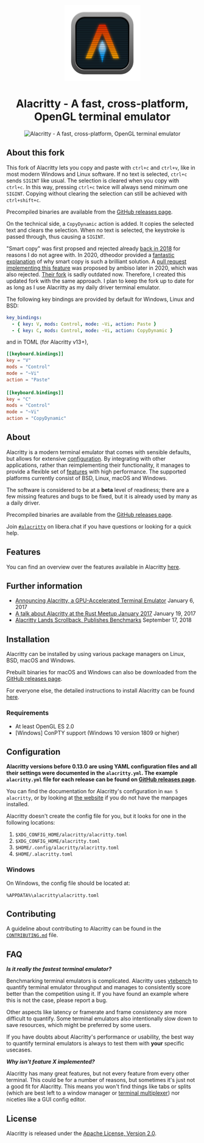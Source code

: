<p align="center">
    <img width="200" alt="Alacritty Logo" src="https://raw.githubusercontent.com/alacritty/alacritty/master/extra/logo/compat/alacritty-term%2Bscanlines.png">
</p>

<h1 align="center">Alacritty - A fast, cross-platform, OpenGL terminal emulator</h1>

<p align="center">
  <img alt="Alacritty - A fast, cross-platform, OpenGL terminal emulator"
       src="extra/promo/alacritty-readme.png">
</p>

## About this fork

This fork of Alacritty lets you copy and paste with `ctrl+c` and `ctrl+v`, like in most modern Windows and Linux software. If no text is selected, `ctrl+c` sends `SIGINT` like usual. The selection is cleared when you copy with `ctrl+c`. In this way, pressing `ctrl+c` twice will always send minimum one `SIGINT`. Copying without clearing the selection can still be achieved with `ctrl+shift+c`.

Precompiled binaries are available from the [GitHub releases page](https://github.com/sigurdo/alacritty-smart-copy/releases).

On the technical side, a `CopyDynamic` action is added. It copies the selected text and clears the selection. When no text is selected, the keystroke is passed through, thus causing a `SIGINT`.

"Smart copy" was first propsed and rejected already [back in 2018](https://github.com/alacritty/alacritty/issues/1919) for reasons I do not agree with. In 2020, dtheodor provided a [fantastic explanation](https://github.com/alacritty/alacritty/issues/1919#issuecomment-588188924) of why smart copy is such a brilliant solution. A [pull request implementing this feature](https://github.com/alacritty/alacritty/pull/3873) was proposed by ambiso later in 2020, which was also rejected. [Their fork](https://github.com/ambiso/alacritty/tree/master) is sadly outdated now. Therefore, I created this updated fork with the same approach. I plan to keep the fork up to date for as long as I use Alacritty as my daily driver terminal emulator.

The following key bindings are provided by default for Windows, Linux and BSD:

```yaml
key_bindings:
  - { key: V, mods: Control, mode: ~Vi, action: Paste }
  - { key: C, mods: Control, mode: ~Vi, action: CopyDynamic }
```

and in TOML (for Alacritty v13+),

```toml
[[keyboard.bindings]]
key = "V"
mods = "Control"
mode = "~Vi"
action = "Paste"

[[keyboard.bindings]]
key = "C"
mods = "Control"
mode = "~Vi"
action = "CopyDynamic"
```

## About

Alacritty is a modern terminal emulator that comes with sensible defaults, but
allows for extensive [configuration](#configuration). By integrating with other
applications, rather than reimplementing their functionality, it manages to
provide a flexible set of [features](./docs/features.md) with high performance.
The supported platforms currently consist of BSD, Linux, macOS and Windows.

The software is considered to be at a **beta** level of readiness; there are
a few missing features and bugs to be fixed, but it is already used by many as
a daily driver.

Precompiled binaries are available from the [GitHub releases page](https://github.com/alacritty/alacritty/releases).

Join [`#alacritty`] on libera.chat if you have questions or looking for a quick help.

[`#alacritty`]: https://web.libera.chat/gamja/?channels=#alacritty

## Features

You can find an overview over the features available in Alacritty [here](./docs/features.md).

## Further information

- [Announcing Alacritty, a GPU-Accelerated Terminal Emulator](https://jwilm.io/blog/announcing-alacritty/) January 6, 2017
- [A talk about Alacritty at the Rust Meetup January 2017](https://www.youtube.com/watch?v=qHOdYO3WUTk) January 19, 2017
- [Alacritty Lands Scrollback, Publishes Benchmarks](https://jwilm.io/blog/alacritty-lands-scrollback/) September 17, 2018

## Installation

Alacritty can be installed by using various package managers on Linux, BSD,
macOS and Windows.

Prebuilt binaries for macOS and Windows can also be downloaded from the
[GitHub releases page](https://github.com/alacritty/alacritty/releases).

For everyone else, the detailed instructions to install Alacritty can be found
[here](INSTALL.md).

### Requirements

- At least OpenGL ES 2.0
- [Windows] ConPTY support (Windows 10 version 1809 or higher)

## Configuration

**Alacritty versions before 0.13.0 are using YAML configuration files
and all their settings were documented in the `alacritty.yml`. The example
`alacritty.yml` file for each release can be found on [GitHub releases page](https://github.com/alacritty/alacritty/releases).**

You can find the documentation for Alacritty's configuration in `man 5
alacritty`, or by looking at [the website] if you do not have the manpages
installed.

[the website]: https://alacritty.org/config-alacritty.html

Alacritty doesn't create the config file for you, but it looks for one in the
following locations:

1. `$XDG_CONFIG_HOME/alacritty/alacritty.toml`
2. `$XDG_CONFIG_HOME/alacritty.toml`
3. `$HOME/.config/alacritty/alacritty.toml`
4. `$HOME/.alacritty.toml`

### Windows

On Windows, the config file should be located at:

`%APPDATA%\alacritty\alacritty.toml`

## Contributing

A guideline about contributing to Alacritty can be found in the
[`CONTRIBUTING.md`](CONTRIBUTING.md) file.

## FAQ

**_Is it really the fastest terminal emulator?_**

Benchmarking terminal emulators is complicated. Alacritty uses
[vtebench](https://github.com/alacritty/vtebench) to quantify terminal emulator
throughput and manages to consistently score better than the competition using
it. If you have found an example where this is not the case, please report a
bug.

Other aspects like latency or framerate and frame consistency are more difficult
to quantify. Some terminal emulators also intentionally slow down to save
resources, which might be preferred by some users.

If you have doubts about Alacritty's performance or usability, the best way to
quantify terminal emulators is always to test them with **your** specific
usecases.

**_Why isn't feature X implemented?_**

Alacritty has many great features, but not every feature from every other
terminal. This could be for a number of reasons, but sometimes it's just not a
good fit for Alacritty. This means you won't find things like tabs or splits
(which are best left to a window manager or [terminal multiplexer][tmux]) nor
niceties like a GUI config editor.

[tmux]: https://github.com/tmux/tmux

## License

Alacritty is released under the [Apache License, Version 2.0].

[Apache License, Version 2.0]: https://github.com/alacritty/alacritty/blob/master/LICENSE-APACHE
